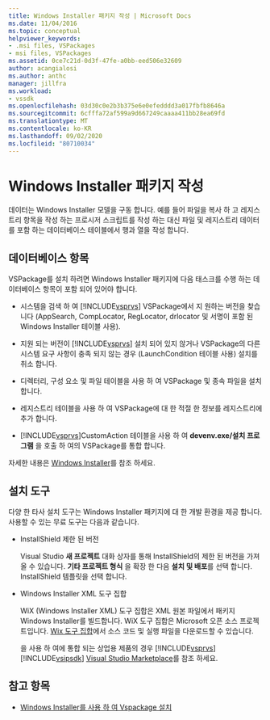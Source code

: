 ```yaml
---
title: Windows Installer 패키지 작성 | Microsoft Docs
ms.date: 11/04/2016
ms.topic: conceptual
helpviewer_keywords:
- .msi files, VSPackages
- msi files, VSPackages
ms.assetid: 0ce7c21d-0d3f-47fe-a0bb-eed506e32609
author: acangialosi
ms.author: anthc
manager: jillfra
ms.workload:
- vssdk
ms.openlocfilehash: 03d30c0e2b3b375e6e0efedddd3a017fbfb8646a
ms.sourcegitcommit: 6cfffa72af599a9d667249caaaa411bb28ea69fd
ms.translationtype: MT
ms.contentlocale: ko-KR
ms.lasthandoff: 09/02/2020
ms.locfileid: "80710034"
---
```

# <a name="author-a-windows-installer-package"></a>Windows Installer 패키지 작성
데이터는 Windows Installer 모델을 구동 합니다. 예를 들어 파일을 복사 하 고 레지스트리 항목을 작성 하는 프로시저 스크립트를 작성 하는 대신 파일 및 레지스트리 데이터를 포함 하는 데이터베이스 테이블에서 행과 열을 작성 합니다.

## <a name="database-entries"></a>데이터베이스 항목
VSPackage를 설치 하려면 Windows Installer 패키지에 다음 태스크를 수행 하는 데이터베이스 항목이 포함 되어 있어야 합니다.

- 시스템을 검색 하 여 [!INCLUDE[vsprvs](../../code-quality/includes/vsprvs_md.md)] VSPackage에서 지 원하는 버전을 찾습니다 (AppSearch, CompLocator, RegLocator, drlocator 및 서명이 포함 된 Windows Installer 테이블 사용).

- 지원 되는 버전이 [!INCLUDE[vsprvs](../../code-quality/includes/vsprvs_md.md)] 설치 되어 있지 않거나 VSPackage의 다른 시스템 요구 사항이 충족 되지 않는 경우 (LaunchCondition 테이블 사용) 설치를 취소 합니다.

- 디렉터리, 구성 요소 및 파일 테이블을 사용 하 여 VSPackage 및 종속 파일을 설치 합니다.

- 레지스트리 테이블을 사용 하 여 VSPackage에 대 한 적절 한 정보를 레지스트리에 추가 합니다.

- [!INCLUDE[vsprvs](../../code-quality/includes/vsprvs_md.md)]CustomAction 테이블을 사용 하 여 **devenv.exe/설치 프로그램** 을 호출 하 여의 VSPackage를 통합 합니다.

자세한 내용은 [Windows Installer](/windows/desktop/Msi/windows-installer-portal)를 참조 하세요.

## <a name="setup-tools"></a>설치 도구
다양 한 타사 설치 도구는 Windows Installer 패키지에 대 한 개발 환경을 제공 합니다. 사용할 수 있는 무료 도구는 다음과 같습니다.

- InstallShield 제한 된 버전

   Visual Studio **새 프로젝트** 대화 상자를 통해 InstallShield의 제한 된 버전을 가져올 수 있습니다. **기타 프로젝트 형식** 을 확장 한 다음 **설치 및 배포**를 선택 합니다. InstallShield 템플릿을 선택 합니다.

- Windows Installer XML 도구 집합

   WiX (Windows Installer XML) 도구 집합은 XML 원본 파일에서 패키지 Windows Installer를 빌드합니다. WiX 도구 집합은 Microsoft 오픈 소스 프로젝트입니다. [Wix 도구 집합](https://sourceforge.net/projects/wix/)에서 소스 코드 및 실행 파일을 다운로드할 수 있습니다.

   을 사용 하 여에 통합 되는 상업용 제품의 경우 [!INCLUDE[vsprvs](../../code-quality/includes/vsprvs_md.md)] [!INCLUDE[vsipsdk](../../extensibility/includes/vsipsdk_md.md)] [Visual Studio Marketplace](https://marketplace.visualstudio.com/)를 참조 하세요.

## <a name="see-also"></a>참고 항목
- [Windows Installer를 사용 하 여 Vspackage 설치](../../extensibility/internals/installing-vspackages-with-windows-installer.md)
